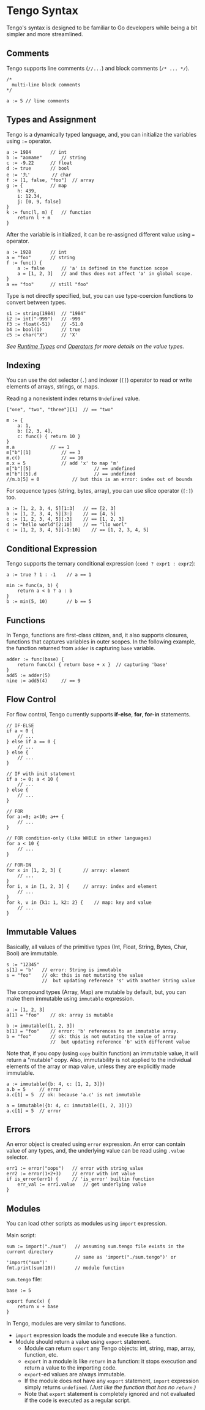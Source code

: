 # Tengo Syntax

Tengo's syntax is designed to be familiar to Go developers while being a bit simpler and more streamlined.

## Comments

Tengo supports line comments (`//...`) and block comments (`/* ... */`).

```golang
/* 
  multi-line block comments 
*/

a := 5 // line comments
```

## Types and Assignment

Tengo is a dynamically typed language, and, you can initialize the variables using `:=` operator. 

```golang
a := 1984 		// int
b := "aomame"		// string
c := -9.22		// float
d := true		// bool
e := '九'		// char
f := [1, false, "foo"]	// array
g := {			// map
    h: 439,
    i: 12.34,
    j: [0, 9, false]
}
k := func(l, m) {	// function
    return l + m
}
```

After the variable is initialized, it can be re-assigned different value using `=` operator. 

```golang
a := 1928		// int
a = "foo"		// string
f := func() {
    a := false		// 'a' is defined in the function scope
    a = [1, 2, 3]	// and thus does not affect 'a' in global scope.
}
a == "foo" 		// still "foo"
```

Type is not directly specified, but, you can use type-coercion functions to convert between types.

```golang
s1 := string(1984)  // "1984"
i2 := int("-999")   // -999
f3 := float(-51)    // -51.0
b4 := bool(1)       // true
c5 := char("X")     // 'X'
```

_See [Runtime Types](https://github.com/d5/tengo/blob/master/docs/runtime-types.md) and [Operators](https://github.com/d5/tengo/blob/master/docs/operators.md) for more details on the value types._

## Indexing

You can use the dot selector (`.`) and indexer (`[]`) operator to read or write elements of arrays, strings, or maps.

Reading a nonexistent index returns `Undefined` value.

```golang
["one", "two", "three"][1]	// == "two"

m := {
    a: 1,
    b: [2, 3, 4],
    c: func() { return 10 }
}
m.a				// == 1
m["b"][1]			// == 3
m.c()				// == 10
m.x = 5				// add 'x' to map 'm'
m["b"][5]                       // == undefined
m["b"][5].d                     // == undefined
//m.b[5] = 0			// but this is an error: index out of bounds
```

For sequence types (string, bytes, array), you can use slice operator (`[:]`) too.

```golang
a := [1, 2, 3, 4, 5][1:3]	// == [2, 3]
b := [1, 2, 3, 4, 5][3:]	// == [4, 5]
c := [1, 2, 3, 4, 5][:3]	// == [1, 2, 3]
d := "hello world"[2:10]	// == "llo worl"
c := [1, 2, 3, 4, 5][-1:10]    // == [1, 2, 3, 4, 5]
```

## Conditional Expression

Tengo supports the ternary conditional expression (`cond ? expr1 : expr2`):

```golang
a := true ? 1 : -1    // a == 1

min := func(a, b) {
    return a < b ? a : b
}
b := min(5, 10)       // b == 5
```

## Functions

In Tengo, functions are first-class citizen, and, it also supports closures, functions that captures variables in outer scopes. In the following example, the function returned from `adder` is capturing `base` variable.

```golang
adder := func(base) {
    return func(x) { return base + x }	// capturing 'base'
}
add5 := adder(5)
nine := add5(4)		// == 9
```

## Flow Control

For flow control, Tengo currently supports **if-else**, **for**, **for-in** statements.

```golang
// IF-ELSE
if a < 0 {
    // ...
} else if a == 0 {
    // ...
} else {
    // ...
}

// IF with init statement
if a := 0; a < 10 {
    // ...
} else {
    // ...
}

// FOR
for a:=0; a<10; a++ {
    // ...
}

// FOR condition-only (like WHILE in other languages)
for a < 10 {
    // ...
}

// FOR-IN
for x in [1, 2, 3] {		// array: element
    // ...
}
for i, x in [1, 2, 3] {		// array: index and element
    // ...
} 
for k, v in {k1: 1, k2: 2} {	// map: key and value
    // ...
}
```

## Immutable Values

Basically, all values of the primitive types (Int, Float, String, Bytes, Char, Bool) are immutable.

```golang
s := "12345"
s[1] = 'b'   // error: String is immutable
s = "foo"    // ok: this is not mutating the value 
             //  but updating reference 's' with another String value
```

The compound types (Array, Map) are mutable by default, but, you can make them immutable using `immutable` expression.

```golang
a := [1, 2, 3]
a[1] = "foo"    // ok: array is mutable

b := immutable([1, 2, 3])
b[1] = "foo"    // error: 'b' references to an immutable array.
b = "foo"       // ok: this is not mutating the value of array
                //  but updating reference 'b' with different value
``` 

Note that, if you copy (using `copy` builtin function) an immutable value, it will return a "mutable" copy. Also, immutability is not applied to the individual elements of the array or map value, unless they are explicitly made immutable.

```golang
a := immutable({b: 4, c: [1, 2, 3]})
a.b = 5     // error
a.c[1] = 5  // ok: because 'a.c' is not immutable

a = immutable({b: 4, c: immutable([1, 2, 3])}) 
a.c[1] = 5  // error
```

## Errors

An error object is created using `error` expression. An error can contain value of any types, and, the underlying value can be read using `.value` selector.
 
```golang
err1 := error("oops")   // error with string value
err2 := error(1+2+3)    // error with int value
if is_error(err1) {     // 'is_error' builtin function
    err_val := err1.value   // get underlying value 
}  
``` 

## Modules

You can load other scripts as modules using `import` expression.

Main script:

```golang
sum := import("./sum")   // assuming sum.tengo file exists in the current directory 
                         // same as 'import("./sum.tengo")' or 'import("sum")'
fmt.print(sum(10))       // module function 
```

`sum.tengo` file:

```golang
base := 5

export func(x) {
    return x + base
}
```

In Tengo, modules are very similar to functions.

- `import` expression loads the module and execute like a function. 
- Module should return a value using `export` statement.
    - Module can return `export` any Tengo objects: int, string, map, array, function, etc.
    - `export` in a module is like `return` in a function: it stops execution and return a value to the importing code.
    - `export`-ed values are always immutable.
    - If the module does not have any `export` statement, `import` expression simply returns `undefined`. _(Just like the function that has no `return`.)_  
    - Note that `export` statement is completely ignored and not evaluated if the code is executed as a regular script.  
